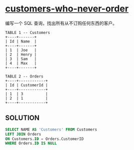 # [customers-who-never-order](https://leetcode-cn.com/problems/customers-who-never-order/)
编写一个 SQL 查询，找出所有从不订购任何东西的客户。
```
TABLE 1 -- Customers
+----+-------+
| Id | Name  |
+----+-------+
| 1  | Joe   |
| 2  | Henry |
| 3  | Sam   |
| 4  | Max   |
+----+-------+

TABLE 2 -- Orders
+----+------------+
| Id | CustomerId |
+----+------------+
| 1  | 3          |
| 2  | 1          |
+----+------------+
```



## SOLUTION
```SQL
SELECT NAME AS 'Customers' FROM Customers
LEFT JOIN Orders
ON Customers.ID = Orders.CustomerID 
WHERE Orders.ID IS NULL
```
